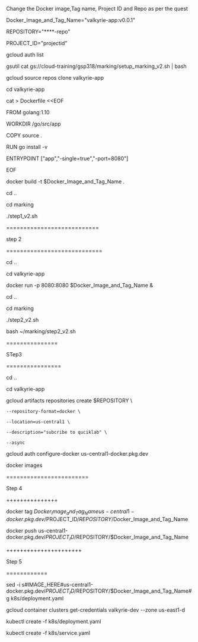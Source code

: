 Change the Docker image,Tag name, Project ID and Repo as per the quest 


Docker_Image_and_Tag_Name="valkyrie-app:v0.0.1"

REPOSITORY="****-repo"

PROJECT_ID="projectid"

 
 

gcloud auth list

gsutil cat gs://cloud-training/gsp318/marking/setup_marking_v2.sh | bash

gcloud source repos clone valkyrie-app

cd valkyrie-app

cat > Dockerfile <<EOF

FROM golang:1.10

WORKDIR /go/src/app

COPY source .

RUN go install -v

ENTRYPOINT ["app","-single=true","-port=8080"]

EOF

docker build -t $Docker_Image_and_Tag_Name .

cd ..

cd marking

./step1_v2.sh

===========================

step 2

============================

cd ..

cd valkyrie-app

docker run -p 8080:8080 $Docker_Image_and_Tag_Name &

cd ..

cd marking

./step2_v2.sh

bash ~/marking/step2_v2.sh

===============

STep3

================

cd ..

cd valkyrie-app

 

gcloud artifacts repositories create $REPOSITORY \

    --repository-format=docker \

    --location=us-central1 \

    --description="subcribe to quciklab" \

    --async

 

gcloud auth configure-docker us-central1-docker.pkg.dev

 

docker images

 

========================

Step 4

+++++++++++++++

 

docker tag $Docker_Image_and_Tag_Name us-central1-docker.pkg.dev/$PROJECT_ID/$REPOSITORY/$Docker_Image_and_Tag_Name

 

docker push us-central1-docker.pkg.dev/$PROJECT_ID/$REPOSITORY/$Docker_Image_and_Tag_Name

 

++++++++++++++++++++++

Step 5

============

sed -i s#IMAGE_HERE#us-central1-docker.pkg.dev/$PROJECT_ID/$REPOSITORY/$Docker_Image_and_Tag_Name#g k8s/deployment.yaml

 

gcloud container clusters get-credentials valkyrie-dev --zone us-east1-d

kubectl create -f k8s/deployment.yaml

kubectl create -f k8s/service.yaml
